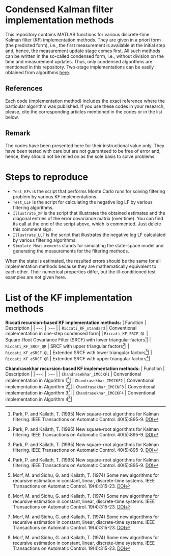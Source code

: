 # Condensed Kalman filter implementation methods 
This repository contains MATLAB functions for various discrete-time Kalman filter (KF) implementation methods. They are given in a priori form (the predicted form), i.e., the first measurement is available at the initial step and, hence, the measurement update stage comes first. All such methods can be written in the so-called condensed form, i.e., without division on the time and measurement updates. Thus, only condensed algorithms are mentioned in this repository. Two-stage implementations can be easily obtained from algorithms <a href="https://github.com/Maria-Kulikova/KF-a-posteriori">here</a>.   

## References
Each code (implementation method) includes the exact reference where the particular algorithm was published. 
If you use these codes in your research, please, cite the corresponding articles mentioned in the codes or in the list below.  

## Remark
The codes have been presented here for their instructional value only. They have been tested with care but are not guaranteed to be free of error and, hence, they should not be relied on as the sole basis to solve problems. 

# Steps to reproduce
- `Test_KFs` is the script that performs Monte Carlo runs for solving filtering problem by various KF implementations.
- `Test_LLF` is the script for calculating the negative log LF by various filtering algorithms. 
- `Illustrate_XP` is the script that illustrates the obtained estimates and the diagonal entries of the error covariance matrix (over time). You can find its call at the end of the script above, which is commented. Just delete this comment sign.
- `Illustrate_LLF` is the script that illustrates the negative log LF calculated by various filtering algorithms. 
- `Simulate_Measurements` stands for simulating the state-space model and generating the measurements for the filtering methods.

When the state is estimated, the resulted errors should be the same for all implementation methods because they are mathematically equivalent to each other. Their numerical properties differ, but the ill-conditioned test examples are not given here. 

# List of the KF implementation methods
**Riccati recursion-based KF implementation methods:**
| Function | Description |
| ---: | :--- |
| `Riccati_KF_standard` | Conventional implementation in one-step condensed form|
| `Riccati_KF_SRCF_QL` | Square-Root Covariance Filter (SRCF) with lower triangular factors[^1]|
| `Riccati_KF_SRCF_QR` | SRCF with upper triangular factors[^1]|
| `Riccati_KF_eSRCF_QL` | Extended SRCF with lower triangular factors[^1]|
| `Riccati_KF_eSRCF_QR` | Extended SRCF with upper triangular factors[^1]|
   
**Chandrasekhar recursion-based KF implementation methods:**
| Function | Description |
| ---: | :--- |
| `Chandrasekhar_IMCCKF1` | Conventional implementation in Algorithm 1[^2]|
| `Chandrasekhar_IMCCKF2` | Conventional implementation in Algorithm 2[^2]|
| `Chandrasekhar_IMCCKF3` | Conventional implementation in Algorithm 3[^2]|
| `Chandrasekhar_IMCCKF4` | Conventional implementation in Algorithm 4[^2]|
  
[^1]: Park, P. and Kailath, T. (1995) New square-root algorithms for Kalman filtering. IEEE Transactions on Automatic Control. 40(5):895-9.  <a href="http://doi.org/10.1109/9.384225">DOI</a> 
[^2]: Morf, M. and Sidhu, G. and Kailath, T. (1974) Some new algorithms for recursive estimation in constant, linear, discrete-time systems. IEEE Transactions on Automatic Control. 19(4):315-23. <a href="http://doi.org/10.1109/TAC.1974.1100576">DOI</a>
